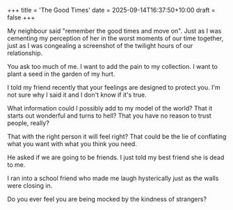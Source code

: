 +++
title = 'The Good Times'
date = 2025-09-14T16:37:50+10:00
draft = false
+++

My neighbour said "remember the good times and move on". Just as I was cementing my perception of her in the worst moments of our time together, just as I was congealing a screenshot of the twilight hours of our relationship.

You ask too much of me. I want to add the pain to my collection. I want to plant a seed in the garden of my hurt.

I told my friend recently that your feelings are designed to protect you. I'm not sure why I said it and I don't know if it's true.

What information could I possibly add to my model of the world? That it starts out wonderful and turns to hell? That you have no reason to trust people, really?

That with the right person it will feel right? That could be the lie of conflating what you want with what you think you need.

He asked if we are going to be friends. I just told my best friend she is dead to me. 

I ran into a school friend who made me laugh hysterically just as the walls were closing in.

Do you ever feel you are being mocked by the kindness of strangers?